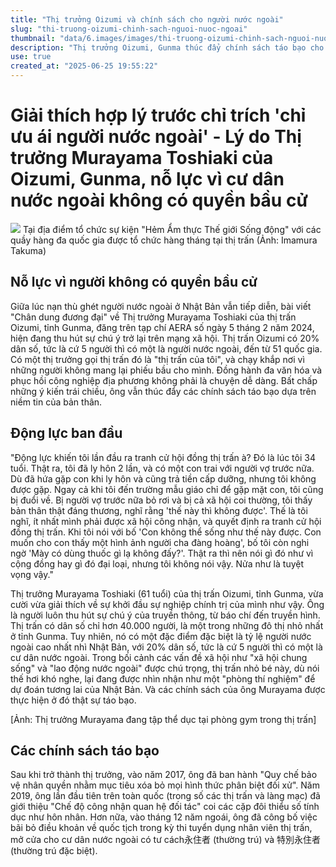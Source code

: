 ```yaml
---
title: "Thị trưởng Oizumi và chính sách cho người nước ngoài"
slug: "thi-truong-oizumi-chinh-sach-nguoi-nuoc-ngoai"
thumbnail: "data/6.images/images/thi-truong-oizumi-chinh-sach-nguoi-nuoc-ngoai.webp"
description: "Thị trưởng Oizumi, Gunma thúc đẩy chính sách táo bạo cho người nước ngoài."
use: true
created_at: "2025-06-25 19:55:22"
---
```


# Giải thích hợp lý trước chỉ trích 'chỉ ưu ái người nước ngoài' - Lý do Thị trưởng Murayama Toshiaki của Oizumi, Gunma, nỗ lực vì cư dân nước ngoài không có quyền bầu cử

![](/images/20250625-00259373-sasahi-000-6-view.webp)
Tại địa điểm tổ chức sự kiện "Hẻm Ẩm thực Thế giới Sống động" với các quầy hàng đa quốc gia được tổ chức hàng tháng tại thị trấn (Ảnh: Imamura Takuma)

## Nỗ lực vì người không có quyền bầu cử

Giữa lúc nạn thù ghét người nước ngoài ở Nhật Bản vẫn tiếp diễn, bài viết "Chân dung đương đại" về Thị trưởng Murayama Toshiaki của thị trấn Oizumi, tỉnh Gunma, đăng trên tạp chí AERA số ngày 5 tháng 2 năm 2024, hiện đang thu hút sự chú ý trở lại trên mạng xã hội. Thị trấn Oizumi có 20% dân số, tức là cứ 5 người thì có một là người nước ngoài, đến từ 51 quốc gia. Có một thị trưởng gọi thị trấn đó là "thị trấn của tôi", và chạy khắp nơi vì những người không mang lại phiếu bầu cho mình. Đồng hành đa văn hóa và phục hồi công nghiệp địa phương không phải là chuyện dễ dàng. Bất chấp những ý kiến trái chiều, ông vẫn thúc đẩy các chính sách táo bạo dựa trên niềm tin của bản thân.

## Động lực ban đầu

"Động lực khiến tôi lần đầu ra tranh cử hội đồng thị trấn à? Đó là lúc tôi 34 tuổi. Thật ra, tôi đã ly hôn 2 lần, và có một con trai với người vợ trước nữa. Dù đã hứa gặp con khi ly hôn và cũng trả tiền cấp dưỡng, nhưng tôi không được gặp. Ngay cả khi tôi đến trường mẫu giáo chỉ để gặp mặt con, tôi cũng bị đuổi về. Bị người vợ trước nữa bỏ rơi và bị cả xã hội coi thường, tôi thấy bản thân thật đáng thương, nghĩ rằng 'thế này thì không được'. Thế là tôi nghĩ, ít nhất mình phải được xã hội công nhận, và quyết định ra tranh cử hội đồng thị trấn. Khi tôi nói với bố 'Con không thể sống như thế này được. Con muốn cho con thấy một hình ảnh người cha đàng hoàng', bố tôi còn nghi ngờ 'Mày có dùng thuốc gì lạ không đấy?'. Thật ra thì nên nói gì đó như vì cộng đồng hay gì đó đại loại, nhưng tôi không nói vậy. Nửa như là tuyệt vọng vậy."

Thị trưởng Murayama Toshiaki (61 tuổi) của thị trấn Oizumi, tỉnh Gunma, vừa cười vừa giải thích về sự khởi đầu sự nghiệp chính trị của mình như vậy. Ông là người luôn thu hút sự chú ý của truyền thông, từ báo chí đến truyền hình. Thị trấn có dân số chỉ hơn 40.000 người, là một trong những đô thị nhỏ nhất ở tỉnh Gunma. Tuy nhiên, nó có một đặc điểm đặc biệt là tỷ lệ người nước ngoài cao nhất nhì Nhật Bản, với 20% dân số, tức là cứ 5 người thì có một là cư dân nước ngoài. Trong bối cảnh các vấn đề xã hội như "xã hội chung sống" và "lao động nước ngoài" được chú trọng, thị trấn nhỏ bé này, dù nói thế hơi khó nghe, lại đang được nhìn nhận như một "phòng thí nghiệm" để dự đoán tương lai của Nhật Bản. Và các chính sách của ông Murayama được thực hiện ở đó thật sự táo bạo.

[](https://dot.asahi.com/articles/photo/259373?utm_source=yahoo_rss&utm_medium=referral&utm_campaign=yahoo_naviLink&pid=38bad1967401b0d9babf5e797c798f9519620)
[Ảnh: Thị trưởng Murayama đang tập thể dục tại phòng gym trong thị trấn]

## Các chính sách táo bạo

Sau khi trở thành thị trưởng, vào năm 2017, ông đã ban hành "Quy chế bảo vệ nhân quyền nhằm mục tiêu xóa bỏ mọi hình thức phân biệt đối xử". Năm 2019, ông lần đầu tiên trên toàn quốc (trong số các thị trấn và làng mạc) đã giới thiệu "Chế độ công nhận quan hệ đối tác" coi các cặp đôi thiểu số tính dục như hôn nhân. Hơn nữa, vào tháng 12 năm ngoái, ông đã công bố việc bãi bỏ điều khoản về quốc tịch trong kỳ thi tuyển dụng nhân viên thị trấn, mở cửa cho cư dân nước ngoài có tư cách永住者 (thường trú) và 特別永住者 (thường trú đặc biệt).